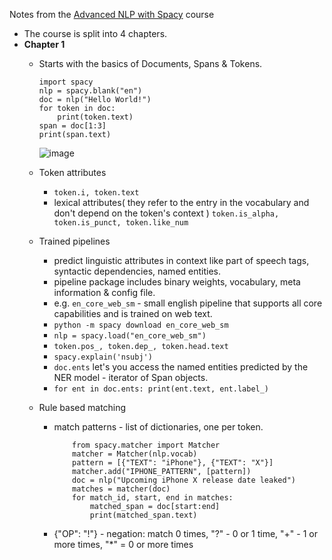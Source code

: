 
Notes from the [Advanced NLP with Spacy](https://course.spacy.io/en) course
- The course is split into 4 chapters.
- **Chapter 1**
    - Starts with the basics of Documents, Spans & Tokens.
      ```
      import spacy
      nlp = spacy.blank("en")
      doc = nlp("Hello World!")
      for token in doc:
          print(token.text)
      span = doc[1:3]
      print(span.text)
      ```
        ![image](https://github.com/mkmohangb/nlp/assets/2610866/cf24d122-4413-42db-bf34-fb112bd39f5e)

    - Token attributes
      - ```token.i, token.text```
      -  lexical attributes( they refer to the entry in the vocabulary and don't depend on the token's context )
          ```token.is_alpha, token.is_punct, token.like_num```

    - Trained pipelines
      - predict linguistic attributes in context like part of speech tags, syntactic dependencies, named entities.
      - pipeline package includes binary weights, vocabulary, meta information & config file. 
      - e.g. ```en_core_web_sm``` - small english pipeline that supports all core capabilities and is trained on web text.
      - ```python -m spacy download en_core_web_sm```
      - ```nlp = spacy.load("en_core_web_sm")```
      - ```token.pos_, token.dep_, token.head.text```
      - ```spacy.explain('nsubj')```
      - ```doc.ents``` let's you access the named entities predicted by the NER model - iterator of Span objects.
      - ```for ent in doc.ents: print(ent.text, ent.label_)```
     
    - Rule based matching
      - match patterns - list of dictionaries, one per token.
        ```
            from spacy.matcher import Matcher
            matcher = Matcher(nlp.vocab)
            pattern = [{"TEXT": "iPhone"}, {"TEXT": "X"}]
            matcher.add("IPHONE_PATTERN", [pattern])
            doc = nlp("Upcoming iPhone X release date leaked")
            matches = matcher(doc)
            for match_id, start, end in matches:
                matched_span = doc[start:end]
                print(matched_span.text)
        ```
      - {"OP": "!"} - negation: match 0 times, "?" - 0 or 1 time, "+" - 1 or more times, "*" = 0 or more times
